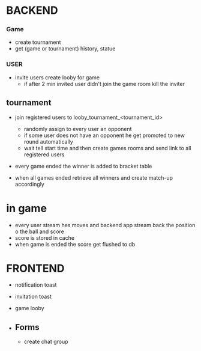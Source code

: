 # BACKEND

### Game
- create tournament
- get (game or tournament) history, statue

### USER 
* invite users create looby for game 
   - if after 2 min invited user didn't join the game room kill the inviter

## tournament 
- join registered users to looby_tournament_<tournament_id>
   - randomly assign to every user an opponent
   - if some user does not have an opponent he get promoted to new round automatically
   - wait tell start time and then create games rooms and send link to all registered users

- every game ended the winner is added to bracket table
- when all games ended retrieve all winners and create match-up accordingly

# in game
 - every user stream hes moves and backend app stream back the position o the ball and score
 - score is stored in cache
 - when game is ended the score get flushed to db


# FRONTEND
- notification toast
- invitation toast
- game looby

- ## Forms
    - create chat group
